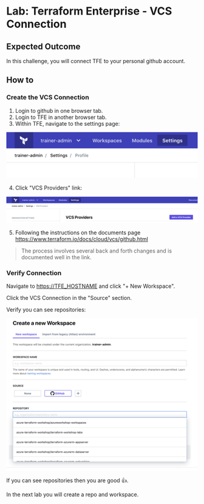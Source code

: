 # Lab: Terraform Enterprise - VCS Connection

## Expected Outcome

In this challenge, you will connect TFE to your personal github account.

## How to

### Create the VCS Connection

1. Login to github in one browser tab.
2. Login to TFE in another browser tab.
3. Within TFE, navigate to the settings page:

![](img/tfe-settings.png)

4. Click "VCS Providers" link:

![](img/tfe-settings-vcs.png)

5. Following the instructions on the documents page <https://www.terraform.io/docs/cloud/vcs/github.html>

> The process involves several back and forth changes and is documented well in the link.

### Verify Connection

Navigate to <https://TFE_HOSTNAME> and click "+ New Workspace".

Click the VCS Connection in the "Source" section.

Verify you can see repositories:

![](img/tfe-vcs-verify.png)

If you can see repositories then you are good :+1:.

In the next lab you will create a repo and workspace.
